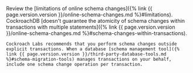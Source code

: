 Review the [limitations of online schema changes]({% link {{ page.version.version }}/online-schema-changes.md %}#limitations). CockroachDB [doesn't guarantee the atomicity of schema changes within transactions with multiple statements]({% link {{ page.version.version }}/online-schema-changes.md %}#schema-changes-within-transactions).

    Cockroach Labs recommends that you perform schema changes outside explicit transactions. When a database [schema management tool]({% link {{ page.version.version }}/third-party-database-tools.md %}#schema-migration-tools) manages transactions on your behalf, include one schema change operation per transaction.
